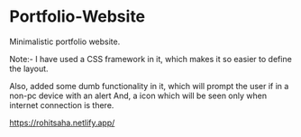 # Portfolio-Website

Minimalistic portfolio website.

Note:- I have used a CSS framework in it, which makes it so easier to define the layout.

Also, added some dumb functionality in it, which will prompt the user if in a non-pc device with an alert
And, a icon which will be seen only when internet connection is there.

<online> https://rohitsaha.netlify.app/
